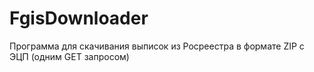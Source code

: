 # FgisDownloader
Программа для скачивания выписок из Росреестра в формате ZIP с ЭЦП (одним GET запросом)
